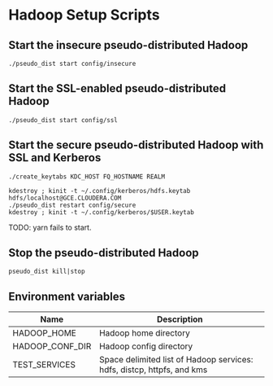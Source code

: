 # Hadoop Setup Scripts

## Start the insecure pseudo-distributed Hadoop

    ./pseudo_dist start config/insecure

## Start the SSL-enabled pseudo-distributed Hadoop

    ./pseudo_dist start config/ssl

## Start the secure pseudo-distributed Hadoop with SSL and Kerberos

    ./create_keytabs KDC_HOST FQ_HOSTNAME REALM

    kdestroy ; kinit -t ~/.config/kerberos/hdfs.keytab hdfs/localhost@GCE.CLOUDERA.COM
    ./pseudo_dist restart config/secure
    kdestroy ; kinit -t ~/.config/kerberos/$USER.keytab

TODO: yarn fails to start.

## Stop the pseudo-distributed Hadoop

    pseudo_dist kill|stop

## Environment variables

Name             | Description
-----------------|-------------
HADOOP_HOME      | Hadoop home directory
HADOOP_CONF_DIR  | Hadoop config directory
TEST_SERVICES    | Space delimited list of Hadoop services: hdfs, distcp, httpfs, and kms
